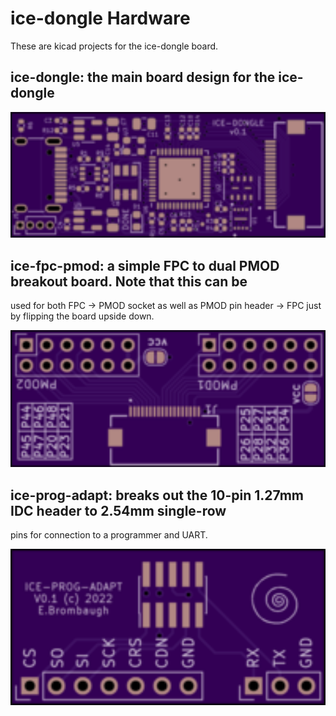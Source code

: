 # ice-dongle Hardware
These are kicad projects for the ice-dongle board.

## ice-dongle: the main board design for the ice-dongle

<img src="../doc/ice-dongle_front.png" width="640" />

## ice-fpc-pmod: a simple FPC to dual PMOD breakout board. Note that this can be
used for both FPC -> PMOD socket as well as PMOD pin header -> FPC just by
flipping the board upside down.

<img src="../doc/ice-fpc-pmod_front.png" width="640" />

## ice-prog-adapt: breaks out the 10-pin 1.27mm IDC header to 2.54mm single-row
pins for connection to a programmer and UART.

<img src="../doc/ice-prog-adapt_front.png" width="640" />


